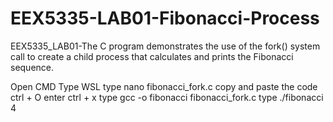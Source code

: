 # EEX5335-LAB01-Fibonacci-Process
EEX5335_LAB01-The C program demonstrates the use of the fork() system call to create a child process that calculates and prints the Fibonacci sequence.


Open CMD 
Type WSL
type  nano fibonacci_fork.c
copy and paste the code
ctrl + O
enter
ctrl + x
type gcc -o fibonacci fibonacci_fork.c
type  ./fibonacci 4


